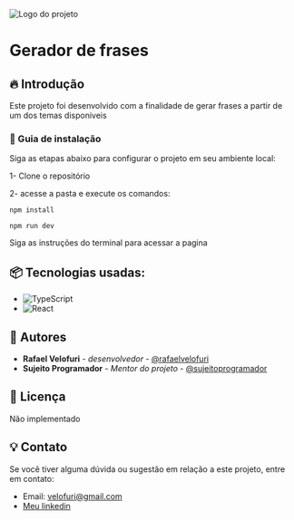 ![Logo do projeto](https://github.com/Velofuri/phrase-generator/assets/115018302/8d6bafb5-10c4-4c61-90e9-aba81cf449ca)

# Gerador de frases

## 🔥 Introdução

Este projeto foi desenvolvido com a finalidade de gerar frases a partir de um dos temas disponiveis

### 🔨 Guia de instalação

Siga as etapas abaixo para configurar o projeto em seu ambiente local:

1- Clone o repositório

2- acesse a pasta e execute os comandos:
```
npm install
```
```
npm run dev
```
Siga as instruções do terminal para acessar a pagina

## 📦 Tecnologias usadas:

* ![TypeScript](https://img.shields.io/badge/typescript-%23007ACC.svg?style=for-the-badge&logo=typescript&logoColor=white)
* ![React](https://img.shields.io/badge/react-%2320232a.svg?style=for-the-badge&logo=react&logoColor=%2361DAFB)

## 👷 Autores

* **Rafael Velofuri** - *desenvolvedor* - [@rafaelvelofuri](https://github.com/Velofuri)
* **Sujeito Programador** - *Mentor do projeto* - [@sujeitoprogramador](https://github.com/devfraga)

## 📄 Licença

Não implementado

## 💡 Contato

Se você tiver alguma dúvida ou sugestão em relação a este projeto, entre em contato:
* Email: velofuri@gmail.com
* [Meu linkedin](https://url_do_link)

